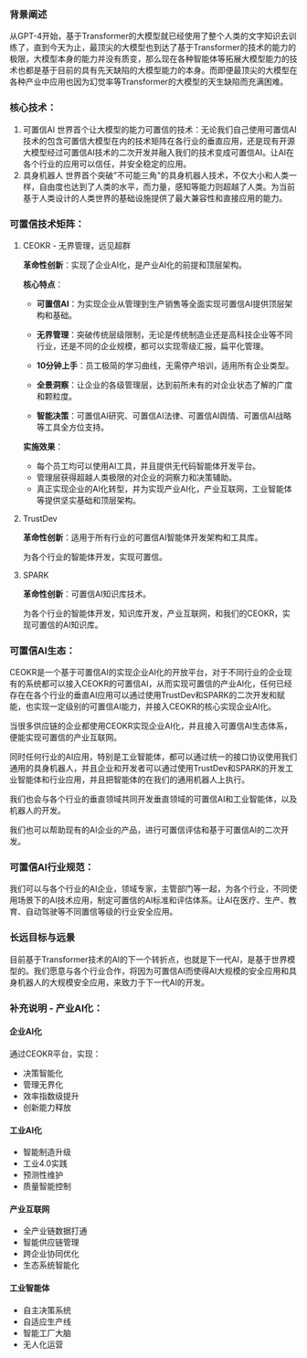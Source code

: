 



### 背景阐述

从GPT-4开始，基于Transformer的大模型就已经使用了整个人类的文字知识去训练了，直到今天为止，最顶尖的大模型也到达了基于Transformer的技术的能力的极限，大模型本身的能力并没有质变，那么现在各种智能体等拓展大模型能力的技术也都是基于目前的具有先天缺陷的大模型能力的本身。而即便最顶尖的大模型在各种产业中应用也因为幻觉率等Transformer的大模型的天生缺陷而充满困难。

### 核心技术：

1. 可置信AI
世界首个让大模型的能力可置信的技术：无论我们自己使用可置信AI技术的包含可置信大模型在内的技术矩阵在各行业的垂直应用，还是现有开源大模型经过可置信AI技术的二次开发并融入我们的技术变成可置信AI。让AI在各个行业的应用可以信任，并安全稳定的应用。
2. 具身机器人
世界首个突破"不可能三角"的具身机器人技术，不仅大小和人类一样，自由度也达到了人类的水平，而力量，感知等能力则超越了人类。为当前基于人类设计的人类世界的基础设施提供了最大兼容性和直接应用的能力。

### 可置信技术矩阵：

1. CEOKR - 无界管理，远见超群

   **革命性创新**：实现了企业AI化，是产业AI化的前提和顶层架构。

   **核心特点**：

   - **可置信AI**：为实现企业从管理到生产销售等全面实现可置信AI提供顶层架构和基础。

   - **无界管理**：突破传统层级限制，无论是传统制造业还是高科技企业等不同行业，还是不同的企业规模，都可以实现零级汇报，扁平化管理。
   - **10分钟上手**：员工极简的学习曲线，无需停产培训，适用所有企业类型。
   - **全景洞察**：让企业的各级管理层，达到前所未有的对企业状态了解的广度和颗粒度。
   - **智能决策**：可置信AI研究、可置信AI法律、可置信AI舆情、可置信AI战略等工具全方位支持。

   **实施效果**：

   - 每个员工均可以使用AI工具，并且提供无代码智能体开发平台。
   - 管理层获得超越人类极限的对企业的洞察力和决策辅助。
   - 真正实现企业的AI化转型，并为实现产业AI化，产业互联网，工业智能体等提供坚实基础和顶层架构。

2. TrustDev

   **革命性创新**：适用于所有行业的可置信AI智能体开发架构和工具库。

   为各个行业的智能体开发，实现可置信。

3. SPARK

   **革命性创新**：可置信AI知识库技术。

   为各个行业的智能体开发，知识库开发，产业互联网，和我们的CEOKR，实现可置信的AI知识库。

### 可置信AI生态：

CEOKR是一个基于可置信AI的实现企业AI化的开放平台，对于不同行业的企业现有的系统都可以接入CEOKR的可置信AI，从而实现可置信的产业AI化，任何已经存在在各个行业的垂直AI应用可以通过使用TrustDev和SPARK的二次开发和赋能，也实现一定级别的可置信AI能力，并接入CEOKR的核心实现企业AI化。

当很多供应链的企业都使用CEOKR实现企业AI化，并且接入可置信AI生态体系，便能实现可置信的产业互联网。

同时任何行业的AI应用，特别是工业智能体，都可以通过统一的接口协议使用我们通用的具身机器人，并且企业和开发者可以通过使用TrustDev和SPARK的开发工业智能体和行业应用，并且把智能体的在我们的通用机器人上执行。

我们也会与各个行业的垂直领域共同开发垂直领域的可置信AI和工业智能体，以及机器人的开发。

我们也可以帮助现有的AI企业的产品，进行可置信评估和基于可置信AI的二次开发。

### 可置信AI行业规范：

我们可以与各个行业的AI企业，领域专家，主管部门等一起，为各个行业，不同使用场景下的AI技术应用，制定可置信的AI标准和评估体系。让AI在医疗、生产、教育、自动驾驶等不同置信等级的行业安全应用。

### 长远目标与远景

目前基于Transformer技术的AI的下一个转折点，也就是下一代AI，是基于世界模型的。我们愿意与各个行业合作，将因为可置信AI而使得AI大规模的安全应用和具身机器人的大规模安全应用，来致力于下一代AI的开发。

###  补充说明 - 产业AI化：

#### 企业AI化

通过CEOKR平台，实现：

- 决策智能化
- 管理无界化
- 效率指数级提升
- 创新能力释放

#### 工业AI化

- 智能制造升级
- 工业4.0实践
- 预测性维护
- 质量智能控制

#### 产业互联网

- 全产业链数据打通
- 智能供应链管理
- 跨企业协同优化
- 生态系统智能化

#### 工业智能体

- 自主决策系统
- 自适应生产线
- 智能工厂大脑
- 无人化运营